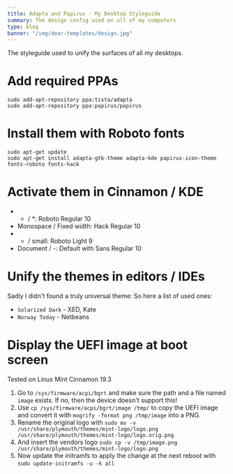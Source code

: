 ```yaml
---
title: Adapta and Papirus - My Desktop Styleguide
summary: The design config used on all of my computers
type: blog
banner: "/img/dear-templates/design.jpg"
---
```


The styleguide used to unify the surfaces of all my desktops.

# Add required PPAs #
```
sudo add-apt-repository ppa:tista/adapta
sudo add-apt-repository ppa:papirus/papirus
```

# Install them with Roboto fonts #
```
sudo apt-get update
sudo apt-get install adapta-gtk-theme adapta-kde papirus-icon-theme fonts-roboto fonts-hack
```

# Activate them in Cinnamon / KDE #
* * / *: Roboto Regular 10
* Monospace / Fixed width: Hack Regular 10
* - / small: Roboto Light 9
* Document / -: Default with Sans Regular 10

# Unify the themes in editors / IDEs #
Sadly I didn't found a truly universal theme: So here a list of used ones:
* `Solarized Dark` - XED, Kate
* `Norway Today` - Netbeans

# Display the UEFI image at boot screen #
Tested on Linux Mint Cinnamon 19.3
1. Go to `/sys/firmware/acpi/bgrt` and make sure the path and a file named `image` exists. If no, then the device doesn't support this!
2. Use `cp /sys/firmware/acpi/bgrt/image /tmp/` to copy the UEFI image and convert it with `mogrify -format png /tmp/image` into a PNG.
3. Rename the original logo with `sudo mv -v /usr/share/plymouth/themes/mint-logo/logo.png /usr/share/plymouth/themes/mint-logo/logo.orig.png`
4. And insert the vendors logo `sudo cp -v /tmp/image.png /usr/share/plymouth/themes/mint-logo/logo.png`
5. Now update the initramfs to apply the change at the next reboot with `sudo update-initramfs -u -k all`
